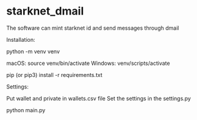 # starknet_dmail

The software can mint starknet id and send messages through dmail

Installation:

python -m venv venv

macOS: source venv/bin/activate
Windows: venv/scripts/activate

pip (or pip3) install -r requirements.txt


Settings:

Put wallet and private in wallets.csv file
Set the settings in the settings.py


python main.py
